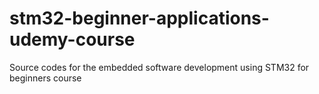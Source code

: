 # stm32-beginner-applications-udemy-course
Source codes for the embedded software development using STM32 for beginners course
